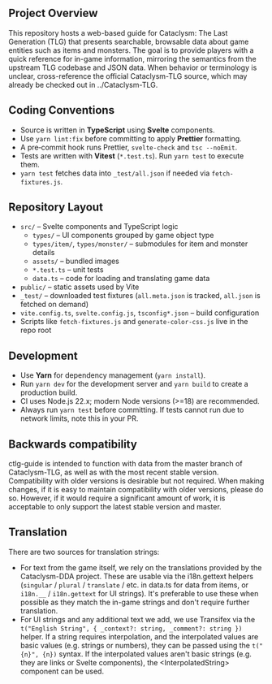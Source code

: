 ## Project Overview

This repository hosts a web-based guide for Cataclysm: The Last Generation (TLG) that presents searchable, browsable data about game entities such as items and monsters.
The goal is to provide players with a quick reference for in-game information, mirroring the semantics from the upstream TLG codebase and JSON data.
When behavior or terminology is unclear, cross-reference the official Cataclysm-TLG source, which may already be checked out in ../Cataclysm-TLG.

## Coding Conventions

- Source is written in **TypeScript** using **Svelte** components.
- Use `yarn lint:fix` before committing to apply **Prettier** formatting.
- A pre‑commit hook runs Prettier, `svelte-check` and `tsc --noEmit`.
- Tests are written with **Vitest** (`*.test.ts`). Run `yarn test` to execute them.
- `yarn test` fetches data into `_test/all.json` if needed via `fetch-fixtures.js`.

## Repository Layout

- `src/` – Svelte components and TypeScript logic
  - `types/` – UI components grouped by game object type
  - `types/item/`, `types/monster/` – submodules for item and monster details
  - `assets/` – bundled images
  - `*.test.ts` – unit tests
  - `data.ts` – code for loading and translating game data
- `public/` – static assets used by Vite
- `_test/` – downloaded test fixtures (`all.meta.json` is tracked, `all.json` is fetched on demand)
- `vite.config.ts`, `svelte.config.js`, `tsconfig*.json` – build configuration
- Scripts like `fetch-fixtures.js` and `generate-color-css.js` live in the repo root

## Development

- Use **Yarn** for dependency management (`yarn install`).
- Run `yarn dev` for the development server and `yarn build` to create a production build.
- CI uses Node.js 22.x; modern Node versions (>=18) are recommended.
- Always run `yarn test` before committing. If tests cannot run due to network limits, note this in your PR.

## Backwards compatibility

ctlg-guide is intended to function with data from the master branch of Cataclysm-TLG, as well as with the most recent stable version.
Compatibility with older versions is desirable but not required.
When making changes, if it is easy to maintain compatibility with older versions, please do so. However, if it would require a significant amount of work, it is acceptable to only support the latest stable version and master.

## Translation

There are two sources for translation strings:

- For text from the game itself, we rely on the translations provided by the Cataclysm-DDA project.
  These are usable via the i18n.gettext helpers (`singular` / `plural` / `translate` / etc. in data.ts for data from items, or `i18n.__` / `i18n.gettext` for UI strings).
  It's preferable to use these when possible as they match the in-game strings and don't require further translation.
- For UI strings and any additional text we add, we use Transifex via the `t("English String", { _context?: string, _comment?: string })` helper.
  If a string requires interpolation, and the interpolated values are basic values (e.g. strings or numbers), they can be passed using the `t("{n}", {n})` syntax.
  If the interpolated values aren't basic strings (e.g. they are links or Svelte components), the \<InterpolatedString> component can be used.
